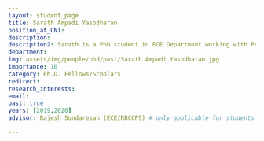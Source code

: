 ```yaml
---
layout: student_page
title: Sarath Ampadi Yasodharan
position_at_CNI: 
description: 
description2: Sarath is a PhD student in ECE Department working with Prof. Rajesh Sundaresan. He is broadly interested in applied probability. His current research focuses on the study of metastability phenomenon in networked systems such as load balancing networks, WiFi networks, societal networks, etc. He obtained his M.E. in Telecommunications from the Indian Institute of Science and B.Tech. in Electronics and Communication Engineering from NIT Calicut.
department:
img: assets/img/people/phd/past/Sarath Ampadi Yasodharan.jpg
importance: 10
category: Ph.D. Fellows/Scholars
redirect: 
research_interests: 
email: 
past: true
years: [2019,2020]
advisor: Rajesh Sundaresan (ECE/RBCCPS) # only applicable for students or fellows

---
```

